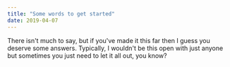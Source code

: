 ```yaml
---
title: "Some words to get started"
date: 2019-04-07
---
```



There isn't much to say, but if you've made it this far then I guess you deserve some answers.
Typically, I wouldn't be this open with just anyone but sometimes you just need to let it all out, you know?
